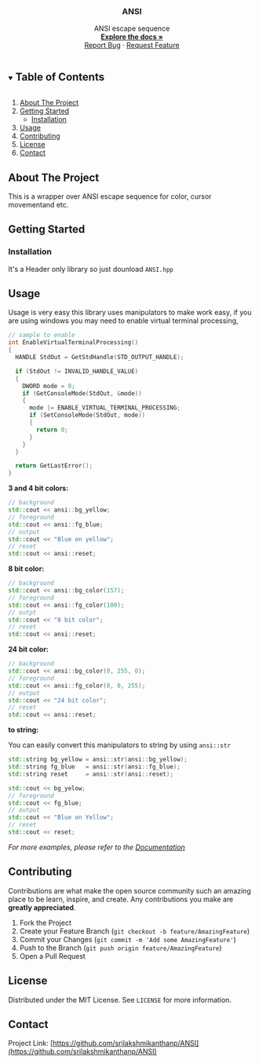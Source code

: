 <!--
 Copyright (c) 2021 Sri Lakshmi Kanthan P
 
 This software is released under the MIT License.
 https://opensource.org/licenses/MIT
-->

<!-- PROJECT LOGO -->
<br />
  <h3 align="center">ANSI</h3>

  <p align="center">
    ANSI escape sequence
    <br />
    <a href="https://srilakshmikanthanp.github.io/ANSI/docs/html"><strong>Explore the docs »</strong></a>
    <br />
    <a href="https://github.com/srilakshmikanthanp/ANSI/issues">Report Bug</a>
    ·
    <a href="https://github.com/srilakshmikanthanp/ANSI/issues">Request Feature</a>
  </p>
</p>

<!-- TABLE OF CONTENTS -->
<details open="open">
  <summary><h2 style="display: inline-block">Table of Contents</h2></summary>
  <ol>
    <li>
      <a href="#about-the-project">About The Project</a>
    </li>
    <li>
      <a href="#getting-started">Getting Started</a>
      <ul>
        <li><a href="#installation">Installation</a></li>
      </ul>
    </li>
    <li><a href="#usage">Usage</a></li>
    <li><a href="#contributing">Contributing</a></li>
    <li><a href="#license">License</a></li>
    <li><a href="#contact">Contact</a></li>
  </ol>
</details>

<!-- ABOUT THE PROJECT -->
## About The Project

This is a wrapper over ANSI escape sequence for color, cursor movementand etc.

<!-- GETTING STARTED -->
## Getting Started

### Installation

It's a Header only library so just dounload `ANSI.hpp`

<!-- USAGE EXAMPLES -->
## Usage

Usage is very easy this library uses manipulators to make work easy, if you are using windows you may need to enable virtual terminal processing,

~~~cpp
// sample to enable
int EnableVirtualTerminalProcessing()
{
  HANDLE StdOut = GetStdHandle(STD_OUTPUT_HANDLE);

  if (StdOut != INVALID_HANDLE_VALUE)
  {
    DWORD mode = 0;
    if (GetConsoleMode(StdOut, &mode))
    {
      mode |= ENABLE_VIRTUAL_TERMINAL_PROCESSING;
      if (SetConsoleMode(StdOut, mode))
      {
        return 0;
      }
    }
  }

  return GetLastError();
}
~~~

**3 and 4 bit colors:**

~~~cpp
// background
std::cout << ansi::bg_yellow;
// foreground
std::cout << ansi::fg_blue;
// output
std::cout << "Blue on yellow";
// reset
std::cout << ansi::reset;
~~~

**8 bit color:**

~~~cpp
// background
std::cout << ansi::bg_color(157);
// foreground
std::cout << ansi::fg_color(100);
// outpt
std::cout << "8 bit color";
// reset
std::cout << ansi::reset;
~~~

**24 bit color:**

~~~cpp
// background
std::cout << ansi::bg_color(0, 255, 0);
// foreground
std::cout << ansi::fg_color(0, 0, 255);
// output
std::cout << "24 bit color";
// reset
std::cout << ansi::reset;
~~~

**to string:**

You can easily convert this manipulators to string by using `ansi::str`

~~~cpp
std::string bg_yellow = ansi::str(ansi::bg_yellow);
std::string fg_blue   = ansi::str(ansi::fg_blue);
std::string reset     = ansi::str(ansi::reset);

std::cout << bg_yelow;
// foreground
std::cout << fg_blue;
// output
std::cout << "Blue on Yellow";
// reset
std::cout << reset;
~~~

_For more examples, please refer to the [Documentation]("https://srilakshmikanthanp.github.io/ANSI/docs/html")_

<!-- CONTRIBUTING -->
## Contributing

Contributions are what make the open source community such an amazing place to be learn, inspire, and create. Any contributions you make are **greatly appreciated**.

1. Fork the Project
2. Create your Feature Branch (`git checkout -b feature/AmazingFeature`)
3. Commit your Changes (`git commit -m 'Add some AmazingFeature'`)
4. Push to the Branch (`git push origin feature/AmazingFeature`)
5. Open a Pull Request

<!-- LICENSE -->
## License

Distributed under the MIT License. See `LICENSE` for more information.

<!-- CONTACT -->
## Contact

Project Link: [https://github.com/srilakshmikanthanp/ANSI](https://github.com/srilakshmikanthanp/ANSI)
